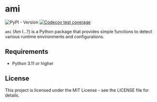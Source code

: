# ami

![PyPI - Version](https://img.shields.io/pypi/v/ami)
[![Codecov test
coverage](https://codecov.io/gh/briandconnelly/ami-py/branch/main/graph/badge.svg)](https://app.codecov.io/gh/briandconnelly/ami-py?branch=main)

`ami` (Am I...?) is a Python package that provides simple functions to detect various runtime environments and configurations.

## Requirements

- Python 3.11 or higher

## License

This project is licensed under the MIT License - see the LICENSE file for details.
